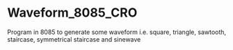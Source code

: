 # Waveform_8085_CRO
Program in 8085 to generate some waveform i.e. square, triangle, sawtooth, staircase, symmetrical staircase and sinewave 

